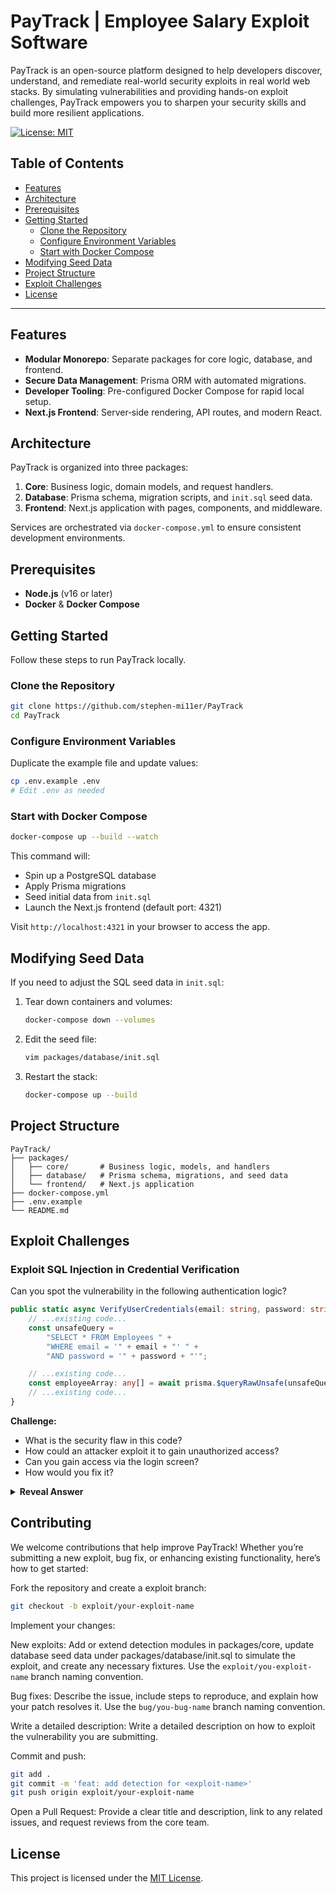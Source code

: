 # PayTrack | Employee Salary Exploit Software

PayTrack is an open-source platform designed to help developers discover, understand, and remediate real-world security exploits in real world web stacks. By simulating vulnerabilities and providing hands-on exploit challenges, PayTrack empowers you to sharpen your security skills and build more resilient applications.

[![License: MIT](https://img.shields.io/badge/License-MIT-blue.svg)](LICENSE) 

## Table of Contents

* [Features](#features)
* [Architecture](#architecture)
* [Prerequisites](#prerequisites)
* [Getting Started](#getting-started)
  * [Clone the Repository](#clone-the-repository)
  * [Configure Environment Variables](#configure-environment-variables)
  * [Start with Docker Compose](#start-with-docker-compose)
* [Modifying Seed Data](#modifying-seed-data)
* [Project Structure](#project-structure)
* [Exploit Challenges](#exploit-challenges)
* [License](#license)

---

## Features

* **Modular Monorepo**: Separate packages for core logic, database, and frontend.
* **Secure Data Management**: Prisma ORM with automated migrations.
* **Developer Tooling**: Pre-configured Docker Compose for rapid local setup.
* **Next.js Frontend**: Server‑side rendering, API routes, and modern React.

## Architecture

PayTrack is organized into three packages:

1. **Core**: Business logic, domain models, and request handlers.
2. **Database**: Prisma schema, migration scripts, and `init.sql` seed data.
3. **Frontend**: Next.js application with pages, components, and middleware.

Services are orchestrated via `docker-compose.yml` to ensure consistent development environments.

## Prerequisites

* **Node.js** (v16 or later)
* **Docker** & **Docker Compose**

## Getting Started

Follow these steps to run PayTrack locally.

### Clone the Repository

```bash
git clone https://github.com/stephen-mi11er/PayTrack
cd PayTrack
```

### Configure Environment Variables

Duplicate the example file and update values:

```bash
cp .env.example .env
# Edit .env as needed
```

### Start with Docker Compose

```bash
docker-compose up --build --watch
```

This command will:

* Spin up a PostgreSQL database
* Apply Prisma migrations
* Seed initial data from `init.sql`
* Launch the Next.js frontend (default port: 4321)

Visit `http://localhost:4321` in your browser to access the app.

## Modifying Seed Data

If you need to adjust the SQL seed data in `init.sql`:

1. Tear down containers and volumes:

   ```bash
   docker-compose down --volumes
   ```

2. Edit the seed file:

   ```bash
   vim packages/database/init.sql
   ```

3. Restart the stack:

   ```bash
   docker-compose up --build
   ```

## Project Structure

```
PayTrack/
├── packages/
│   ├── core/       # Business logic, models, and handlers
│   ├── database/   # Prisma schema, migrations, and seed data
│   └── frontend/   # Next.js application
├── docker-compose.yml
├── .env.example
└── README.md
```

## Exploit Challenges 

### Exploit SQL Injection in Credential Verification

Can you spot the vulnerability in the following authentication logic?

```typescript
public static async VerifyUserCredentials(email: string, password: string): Promise<Employee | undefined> {
    // ...existing code...
    const unsafeQuery =
        "SELECT * FROM Employees " +
        "WHERE email = '" + email + "' " +
        "AND password = '" + password + "'";

    // ...existing code...
    const employeeArray: any[] = await prisma.$queryRawUnsafe(unsafeQuery);
    // ...existing code...
}
```

**Challenge:**
- What is the security flaw in this code?
- How could an attacker exploit it to gain unauthorized access?
- Can you gain access via the login screen?
- How would you fix it?

<details>
<summary><strong>Reveal Answer</strong></summary>

### Vulnerability: SQL Injection

This code is vulnerable to SQL injection because it directly interpolates untrusted user input (`email` and `password`) into a raw SQL query string. An attacker can craft input that alters the query logic, bypassing authentication.

**Example Attack:**
- Email: `bbender@planetexpress.com`
- Password: `' OR email='bbender@planetexpress.com'--`

This input transforms the query into:

```sql
SELECT * FROM Employees WHERE email = 'bbender@planetexpress.com' AND password = '' OR email='bbender@planetexpress.com'--'
```

The `--` comments out the rest of the query, so the password check is bypassed, and the attacker logs in as the target user.

### How to Fix
- **Never** interpolate user input directly into SQL queries.
- Use parameterized queries or Prisma's query builder:

```typescript
const employee = await prisma.employees.findFirst({
  where: { email, password }
});
```

Or, if using raw SQL, use `$queryRaw` with parameters:

```typescript
const employeeArray = await prisma.$queryRaw`SELECT * FROM Employees WHERE email = ${email} AND password = ${password}`;
```

</details>

## Contributing

We welcome contributions that help improve PayTrack! Whether you’re submitting a new exploit, bug fix, or enhancing existing functionality, here’s how to get started:

Fork the repository and create a exploit branch:

```bash
git checkout -b exploit/your-exploit-name
```

Implement your changes:

New exploits: Add or extend detection modules in packages/core, update database seed data under packages/database/init.sql to simulate the exploit, and create any necessary fixtures. Use the `exploit/you-exploit-name` branch naming convention.

Bug fixes: Describe the issue, include steps to reproduce, and explain how your patch resolves it. Use the `bug/you-bug-name` branch naming convention.

Write a detailed description: Write a detailed description on how to exploit the vulnerability you are submitting.

Commit and push:

```bash
git add .
git commit -m 'feat: add detection for <exploit-name>'
git push origin exploit/your-exploit-name
```

Open a Pull Request: Provide a clear title and description, link to any related issues, and request reviews from the core team.

## License

This project is licensed under the [MIT License](LICENSE).